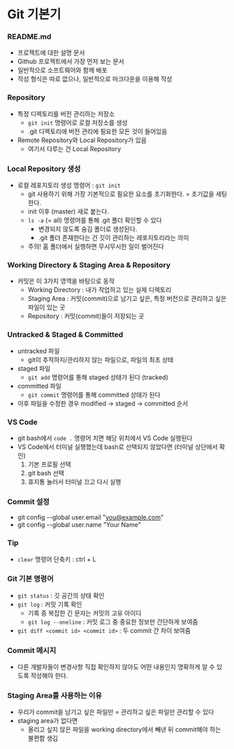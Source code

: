 # Git 기본기



### README.md

- 프로젝트에 대한 설명 문서
- Github 프로젝트에서 가장 먼저 보는 문서
- 일반적으로 소프트웨어와 함께 배포
- 작성 형식은 따로 없으나, 일반적으로 마크다운을 이용해 작성



### Repository

- 특정 디렉토리를 버전 관리하는 저장소
    - `git init` 명령어로 로컬 저장소를 생성
    - .git 디렉토리에 버전 관리에 필요한 모든 것이 들어있음
- Remote Repository와 Local Repository가 있음
    - 여기서 다루는 건 Local Repository



### Local Repository 생성

- 로컬 레포지토리 생성 명령어 : `git init`
    - git 사용하기 위해 가장 기본적으로 필요한 요소를 초기화한다. = 초기값을 세팅한다.
    - init 이후 (master) 새로 붙는다.
    - `ls -a` (= all) 명령어를 통해 .git 폴더 확인할 수 있다
        - 변경되지 않도록 숨김 폴더로 생성된다.
        - .git 폴더 존재한다는 건 깃이 관리하는 레포지토리라는 의미
    - 주의! 홈 폴더에서 실행하면 무시무시한 일이 벌어진다



### Working Directory & Staging Area & Repository

- 커밋은 이 3가지 영역을 바탕으로 동작
    - Working Directory : 내가 작업하고 있는 실제 디렉토리
    - Staging Area : 커밋(commit)으로 남기고 싶은, 특정 버전으로 관리하고 싶은 파일이 있는 곳
    - Repository : 커밋(commit)들이 저장되는 곳



### Untracked & Staged & Committed

- untracked 파일
    - git이 추적하지/관리하지 않는 파일으로, 파일의 최초 상태
- staged 파일
    - `git add` 명령어를 통해 staged 상태가 된다 (tracked)
- committed 파일
    - `git commit` 명령어를 통해 committed 상태가 된다
- 이후 파일을 수정한 경우 modified → staged → committed 순서



### VS Code

- git bash에서 `code .` 명령어 치면 해당 위치에서 VS Code 실행된다
- VS Code에서 터미널 실행했는데 bash로 선택되지 않았다면 (터미널 상단에서 확인)
    1. 기본 프로필 선택
    2. git bash 선택
    3. 휴지통 눌러서 터미널 끄고 다시 실행



### Commit 설정

- git config --global user.email "you@example.com"
- git config --global user.name "Your Name"



### Tip

- `clear` 명령어 단축키 : ctrl + L



### Git 기본 명령어

- `git status` : 깃 공간의 상태 확인
- `git log` : 커밋 기록 확인
    - 기록 중 복잡한 긴 문자는 커밋의 고유 아이디
    - `git log --oneline` : 커밋 로그 중 중요한 정보만 간단하게 보여줌
- `git diff <commit id> <commit id>` : 두 commit 간 차이 보여줌



### Commit 메시지

- 다른 개발자들이 변경사항 직접 확인하지 않아도 어떤 내용인지 명확하게 알 수 있도록 작성해야 한다.



### Staging Area를 사용하는 이유

- 우리가 commit을 남기고 싶은 파일만 = 관리하고 싶은 파일만 관리할 수 있다
- staging area가 없다면
    - 올리고 싶지 않은 파일을 working directory에서 빼낸 뒤 commit해야 하는 불편함 생김